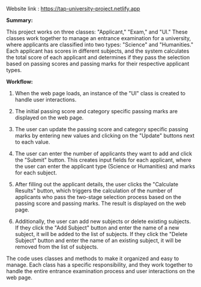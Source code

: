 Website link : https://tap-university-project.netlify.app

**Summary:**

This project works on three classes: "Applicant," "Exam," and "UI." These classes work together to manage an entrance examination for a university, where applicants are classified into two types: "Science" and "Humanities." Each applicant has scores in different subjects, and the system calculates the total score of each applicant and determines if they pass the selection based on passing scores and passing marks for their respective applicant types.

**Workflow:**

1. When the web page loads, an instance of the "UI" class is created to handle user interactions.

2. The initial passing score and category specific passing marks are displayed on the web page.

3. The user can update the passing score and category specific passing marks by entering new values and clicking on the "Update" buttons next to each value.

4. The user can enter the number of applicants they want to add and click the "Submit" button. This creates input fields for each applicant, where the user can enter the applicant type (Science or Humanities) and marks for each subject.

5. After filling out the applicant details, the user clicks the "Calculate Results" button, which triggers the calculation of the number of applicants who pass the two-stage selection process based on the passing score and passing marks. The result is displayed on the web page.

6. Additionally, the user can add new subjects or delete existing subjects. If they click the "Add Subject" button and enter the name of a new subject, it will be added to the list of subjects. If they click the "Delete Subject" button and enter the name of an existing subject, it will be removed from the list of subjects.

The code uses classes and methods to make it organized and easy to manage. Each class has a specific responsibility, and they work together to handle the entire entrance examination process and user interactions on the web page.
